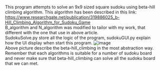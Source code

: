 This program attempts to solve an 9x9 sized square sudoku using beta-hill climbing algorithm. This algorithm has been described in this link: https://www.researchgate.net/publication/319886025_b-Hill_Climbing_Algorithm_for_Sudoku_Game
\
 B_algorithm and N_algorithm was modified to tailor with my work, that different with the one that use in above article.\
SudokuSolve.py store all the logic of the program, sudokuGUI.py explain how the UI display when start this program.
![image](https://github.com/MinhDuy27/Sudoku/assets/146503855/30ea6e16-11cf-4b95-8834-d97f6f90a2b4)\
Above picture describe the beta-hill_climbing in the most abstraction way. Remember that each algorithms is suitable for a number of sudoku board and never make sure that beta-hill_climbing can solve all the sudoku board that we can met.
